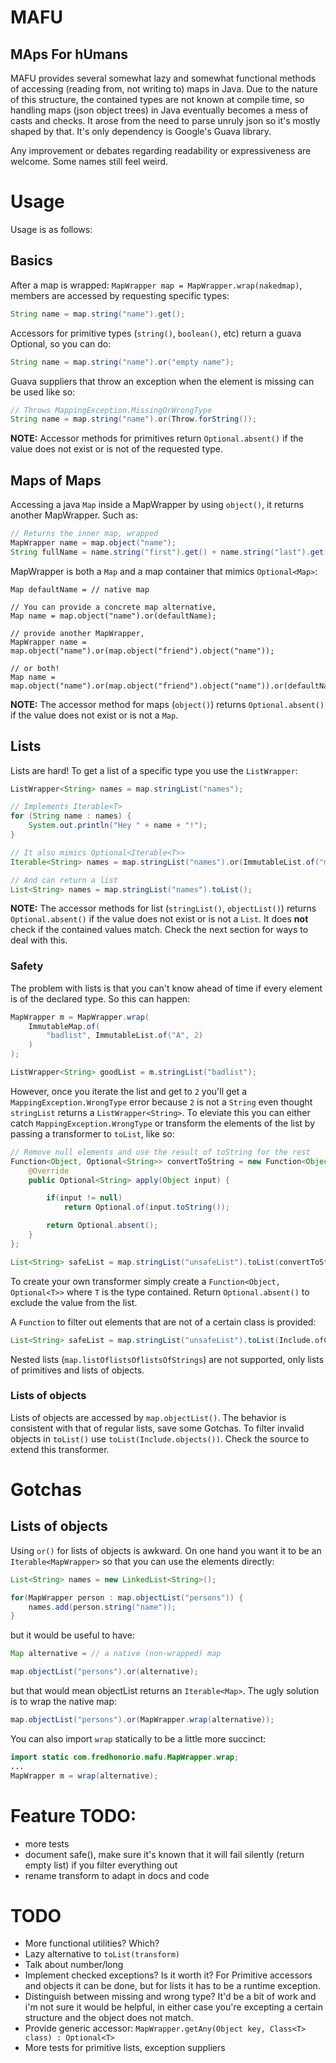
MAFU
====
MAps For hUmans
----

MAFU provides several somewhat lazy and somewhat functional methods of accessing (reading from, not writing to) maps in Java.
Due to the nature of this structure, the contained types are not known at compile time,
so handling maps (json object trees) in Java eventually becomes a mess of casts and checks.
It arose from the need to parse unruly json so it's mostly shaped by that.
It's only dependency is Google's Guava library.

Any improvement or debates regarding readability or expressiveness are welcome. Some names still feel weird.

# Usage
Usage is as follows:
## Basics

After a map is wrapped: `MapWrapper map = MapWrapper.wrap(nakedmap)`, members are accessed by requesting specific types:

```java
String name = map.string("name").get();
```

Accessors for primitive types (`string()`, `boolean()`, etc) return a guava Optional, so you can do:

```java
String name = map.string("name").or("empty name");
```

Guava suppliers that throw an exception when the element is missing can be used like so:

```java
// Throws MappingException.MissingOrWrongType
String name = map.string("name").or(Throw.forString());
```

__NOTE:__ Accessor methods for primitives return `Optional.absent()` if the value does not exist or is not of the requested type.

## Maps of Maps

Accessing a java `Map` inside a MapWrapper by using `object()`, it returns another MapWrapper. Such as:

```java
// Returns the inner map, wrapped
MapWrapper name = map.object("name");
String fullName = name.string("first").get() + name.string("last").get();
```

MapWrapper is both a `Map` and a map container that mimics `Optional<Map>`:

```
Map defaultName = // native map

// You can provide a concrete map alternative,
Map name = map.object("name").or(defaultName);

// provide another MapWrapper,
MapWrapper name = map.object("name").or(map.object("friend").object("name"));

// or both!
Map name = map.object("name").or(map.object("friend").object("name")).or(defaultName);
```

__NOTE:__ The accessor method for maps (`object()`) returns `Optional.absent()` if the value does not exist or is not a `Map`.

## Lists
Lists are hard! To get a list of a specific type you use the `ListWrapper`:

```java
ListWrapper<String> names = map.stringList("names");

// Implements Iterable<T>
for (String name : names) {
    System.out.println("Hey " + name + "!");
}

// It also mimics Optional<Iterable<T>>
Iterable<String> names = map.stringList("names").or(ImmutableList.of("mark", "joanne"));

// And can return a list
List<String> names = map.stringList("names").toList();
```

__NOTE:__ The accessor methods for list (`stringList()`, `objectList()`) returns `Optional.absent()` if the value does not exist or is not a `List`.
It does __not__ check if the contained values match. Check the next section for ways to deal with this.

### Safety

The problem with lists is that you can't know ahead of time if every element is of the declared type. So this can happen:

```java
MapWrapper m = MapWrapper.wrap(
    ImmutableMap.of(
        "badlist", ImmutableList.of("A", 2)
	)
);

ListWrapper<String> goodList = m.stringList("badlist");
```

However, once you iterate the list and get to `2` you'll get a `MappingException.WrongType` error because `2` is not a `String` even thought `stringList` returns a `ListWrapper<String>`. To eleviate this you can either catch
`MappingException.WrongType` or transform the elements of the list by passing a transformer to `toList`, like so:

```java
// Remove null elements and use the result of toString for the rest
Function<Object, Optional<String>> convertToString = new Function<Object, Optional<String>>() {
    @Override
	public Optional<String> apply(Object input) {

        if(input != null)
            return Optional.of(input.toString());

        return Optional.absent();
	}
};

List<String> safeList = map.stringList("unsafeList").toList(convertToString);

```

To create your own transformer simply create a `Function<Object, Optional<T>>` where `T` is the type contained.
Return `Optional.absent()` to exclude the value from the list.

A `Function` to filter out elements that are not of a certain class is provided:

```java
List<String> safeList = map.stringList("unsafeList").toList(Include.ofClass(String.class));
```

Nested lists (`map.listOflistsOflistsOfStrings`) are not supported, only lists of primitives and lists of objects.

### Lists of objects

Lists of objects are accessed by ```map.objectList()```. The behavior is consistent with that of regular lists, save some Gotchas. To filter invalid objects in `toList()` use `toList(Include.objects())`. Check the source to extend this transformer.

# Gotchas

## Lists of objects

Using `or()` for lists of objects is awkward. On one hand you want it to be an `Iterable<MapWrapper>` so that you can use the elements directly:

```java
List<String> names = new LinkedList<String>();

for(MapWrapper person : map.objectList("persons")) {
    names.add(person.string("name"));
}
```

but it would be useful to have:

```java
Map alternative = // a native (non-wrapped) map

map.objectList("persons").or(alternative);
```

but that would mean objectList returns an `Iterable<Map>`. The ugly solution is to wrap the native map:

```java
map.objectList("persons").or(MapWrapper.wrap(alternative));
```

You can also import `wrap` statically to be a little more succinct:

```java
import static com.fredhonorio.mafu.MapWrapper.wrap;
...
MapWrapper m = wrap(alternative);
```
# Feature TODO:
* more tests
* document safe(), make sure it's known that it will fail silently (return empty list) if you filter everything out
* rename transform to adapt in docs and code

# TODO
* More functional utilities? Which?
* Lazy alternative to `toList(transform)`
* Talk about number/long
* Implement checked exceptions? Is it worth it? For Primitive accessors and objects it can be done, but for lists it has to be a runtime exception.
* Distinguish between missing and wrong type? It'd be a bit of work and i'm not sure it would be helpful, in either case you're excepting a certain structure and the object does not match. 
* Provide generic accessor: `MapWrapper.getAny(Object key, Class<T> class) : Optional<T>`
* More tests for primitive lists, exception suppliers
